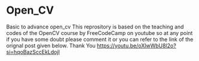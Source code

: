 # Open_CV
Basic to advance open_cv
This reprository is based on the teaching and codes of the OpenCV course by FreeCodeCamp on youtube so at any point if you have some doubt please comment it or you can refer to the link of the orignal post given below.
Thank You
https://youtu.be/oXlwWbU8l2o?si=hqoBazSccEkLdojl
